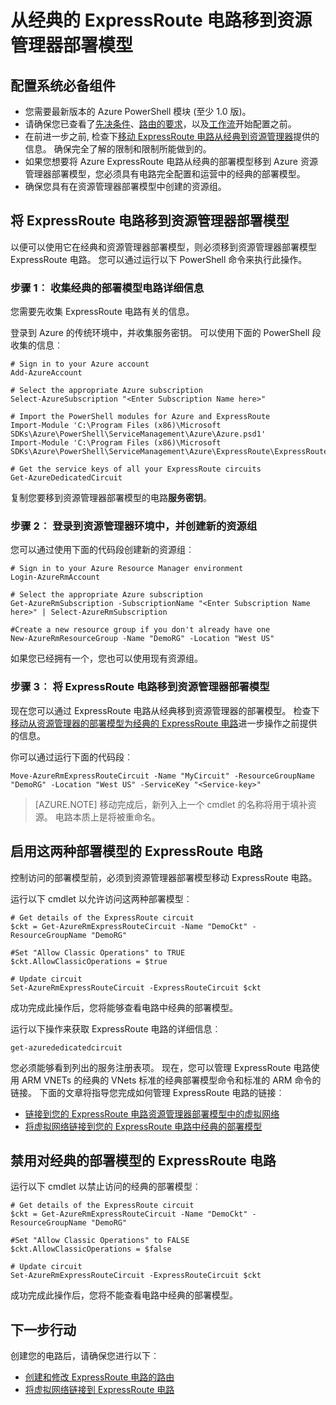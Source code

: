 <properties
   pageTitle="从经典到资源管理器中移动 ExpressRoute 电路 |Microsoft Azure"
   description="此页面介绍了如何将经典电路移到资源管理器的部署模型。"
   documentationCenter="na"
   services="expressroute"
   authors="ganesr"
   manager="carmonm"
   editor=""
   tags="azure-resource-manager"/>
<tags
   ms.service="expressroute"
   ms.devlang="na"
   ms.topic="article"
   ms.tgt_pltfrm="na"
   ms.workload="infrastructure-services"
   ms.date="10/10/2016"
   ms.author="ganesr"/>


# <a name="move-expressroute-circuits-from-the-classic-to-the-resource-manager-deployment-model"></a>从经典的 ExpressRoute 电路移到资源管理器部署模型

## <a name="configuration-prerequisites"></a>配置系统必备组件

- 您需要最新版本的 Azure PowerShell 模块 (至少 1.0 版)。
- 请确保您已查看了[先决条件](expressroute-prerequisites.md)、[路由的要求](expressroute-routing.md)，以及[工作流](expressroute-workflows.md)开始配置之前。
- 在前进一步之前, 检查下[移动 ExpressRoute 电路从经典到资源管理器](expressroute-move.md)提供的信息。 确保完全了解的限制和限制所能做到的。
- 如果您想要将 Azure ExpressRoute 电路从经典的部署模型移到 Azure 资源管理器部署模型，您必须具有电路完全配置和运营中的经典的部署模型。
- 确保您具有在资源管理器部署模型中创建的资源组。

## <a name="move-the-expressroute-circuit-to-the-resource-manager-deployment-model"></a>将 ExpressRoute 电路移到资源管理器部署模型

以便可以使用它在经典和资源管理器部署模型，则必须移到资源管理器部署模型 ExpressRoute 电路。 您可以通过运行以下 PowerShell 命令来执行此操作。

### <a name="step-1-gather-circuit-details-from-the-classic-deployment-model"></a>步骤 1︰ 收集经典的部署模型电路详细信息

您需要先收集 ExpressRoute 电路有关的信息。

登录到 Azure 的传统环境中，并收集服务密钥。 可以使用下面的 PowerShell 段收集的信息︰

    # Sign in to your Azure account
    Add-AzureAccount

    # Select the appropriate Azure subscription
    Select-AzureSubscription "<Enter Subscription Name here>"

    # Import the PowerShell modules for Azure and ExpressRoute
    Import-Module 'C:\Program Files (x86)\Microsoft SDKs\Azure\PowerShell\ServiceManagement\Azure\Azure.psd1'
    Import-Module 'C:\Program Files (x86)\Microsoft SDKs\Azure\PowerShell\ServiceManagement\Azure\ExpressRoute\ExpressRoute.psd1'

    # Get the service keys of all your ExpressRoute circuits
    Get-AzureDedicatedCircuit

复制您要移到资源管理器部署模型的电路**服务密钥**。

### <a name="step-2-sign-in-to-the-resource-manager-environment-and-create-a-new-resource-group"></a>步骤 2︰ 登录到资源管理器环境中，并创建新的资源组

您可以通过使用下面的代码段创建新的资源组︰

    # Sign in to your Azure Resource Manager environment
    Login-AzureRmAccount

    # Select the appropriate Azure subscription
    Get-AzureRmSubscription -SubscriptionName "<Enter Subscription Name here>" | Select-AzureRmSubscription

    #Create a new resource group if you don't already have one
    New-AzureRmResourceGroup -Name "DemoRG" -Location "West US"

如果您已经拥有一个，您也可以使用现有资源组。

### <a name="step-3-move-the-expressroute-circuit-to-the-resource-manager-deployment-model"></a>步骤 3︰ 将 ExpressRoute 电路移到资源管理器部署模型

现在您可以通过 ExpressRoute 电路从经典移到资源管理器的部署模型。 检查下[移动从资源管理器的部署模型为经典的 ExpressRoute 电路](expressroute-move.md)进一步操作之前提供的信息。

你可以通过运行下面的代码段︰

    Move-AzureRmExpressRouteCircuit -Name "MyCircuit" -ResourceGroupName "DemoRG" -Location "West US" -ServiceKey "<Service-key>"

>[AZURE.NOTE] 移动完成后，新列入上一个 cmdlet 的名称将用于填补资源。 电路本质上是将被重命名。

## <a name="enable-an-expressroute-circuit-for-both-deployment-models"></a>启用这两种部署模型的 ExpressRoute 电路

控制访问的部署模型前，必须到资源管理器部署模型移动 ExpressRoute 电路。

运行以下 cmdlet 以允许访问这两种部署模型︰

    # Get details of the ExpressRoute circuit
    $ckt = Get-AzureRmExpressRouteCircuit -Name "DemoCkt" -ResourceGroupName "DemoRG"

    #Set "Allow Classic Operations" to TRUE
    $ckt.AllowClassicOperations = $true

    # Update circuit
    Set-AzureRmExpressRouteCircuit -ExpressRouteCircuit $ckt

成功完成此操作后，您将能够查看电路中经典的部署模型。

运行以下操作来获取 ExpressRoute 电路的详细信息︰

    get-azurededicatedcircuit

您必须能够看到列出的服务注册表项。 现在，您可以管理 ExpressRoute 电路使用 ARM VNETs 的经典的 VNets 标准的经典部署模型命令和标准的 ARM 命令的链接。 下面的文章将指导您完成如何管理 ExpressRoute 电路的链接︰

- [链接到您的 ExpressRoute 电路资源管理器部署模型中的虚拟网络](expressroute-howto-linkvnet-arm.md)
- [将虚拟网络链接到您的 ExpressRoute 电路中经典的部署模型](expressroute-howto-linkvnet-classic.md)


## <a name="disable-the-expressroute-circuit-to-the-classic-deployment-model"></a>禁用对经典的部署模型的 ExpressRoute 电路

运行以下 cmdlet 以禁止访问的经典的部署模型︰

    # Get details of the ExpressRoute circuit
    $ckt = Get-AzureRmExpressRouteCircuit -Name "DemoCkt" -ResourceGroupName "DemoRG"

    #Set "Allow Classic Operations" to FALSE
    $ckt.AllowClassicOperations = $false

    # Update circuit
    Set-AzureRmExpressRouteCircuit -ExpressRouteCircuit $ckt

成功完成此操作后，您将不能查看电路中经典的部署模型。

## <a name="next-steps"></a>下一步行动

创建您的电路后，请确保您进行以下︰

- [创建和修改 ExpressRoute 电路的路由](expressroute-howto-routing-arm.md)
- [将虚拟网络链接到 ExpressRoute 电路](expressroute-howto-linkvnet-arm.md)
